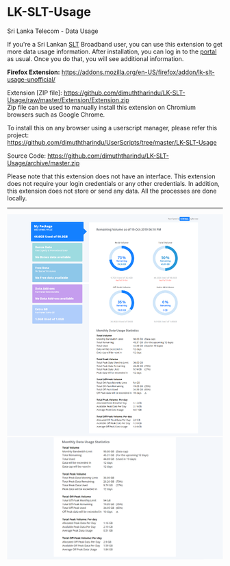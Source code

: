 # LK-SLT-Usage
Sri Lanka Telecom - Data Usage

If you're a Sri Lankan <a href="https://www.slt.lk/">SLT</a> Broadband user, you can use this extension to get more data usage information. After installation, you can log in to the <a href="https://www.internetvas.slt.lk/">portal</a> as usual. Once you do that, you will see additional information.

**Firefox Extension:** https://addons.mozilla.org/en-US/firefox/addon/lk-slt-usage-unofficial/     

Extension [ZIP file]: https://github.com/dimuththarindu/LK-SLT-Usage/raw/master/Extension/Extension.zip   
Zip file can be used to manually install this extension on Chromium browsers such as Google Chrome.

To install this on any browser using a userscript manager, please refer this project:  
https://github.com/dimuththarindu/UserScripts/tree/master/LK-SLT-Usage  

Source Code: https://github.com/dimuththarindu/LK-SLT-Usage/archive/master.zip

Please note that this extension does not have an interface.
This extension does not require your login credentials or any other credentials. 
In addition, this extension does not store or send any data. All the processes are done locally.

<hr>  

<img src="https://raw.githubusercontent.com/dimuththarindu/LK-SLT-Usage/master/Images/Screenshots/Screenshot_01-Slt-Monthly-Data-Usage.png" />

<img src="https://raw.githubusercontent.com/dimuththarindu/LK-SLT-Usage/master/Images/Screenshots/Screenshot_02-Slt-Monthly-Data-Usage-Statistics.png" />  
